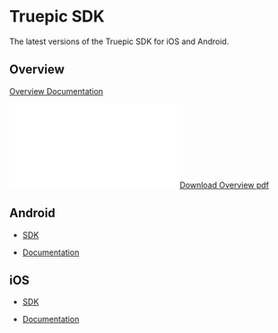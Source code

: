 Truepic SDK
=
The latest versions of the Truepic SDK for iOS and Android. 

## Overview

[Overview Documentation](TruepicSDK_Overview.pdf)

<object data="TruepicSDK_Overview.pdf" type="application/pdf" width="600px" height="600px">
<embed src="TruepicSDK_Overview.pdf">
<a href="TruepicSDK_Overview.pdf">Download  Overview pdf</a>
</embed>
</object>

## Android

* [SDK](/Android/)

*  [Documentation](/iOS/Truepic_Android_SDK.pdf)

## iOS

* [SDK](/iOS/)

* [Documentation](/iOS/Truepic_iOS_SDK.pdf)





